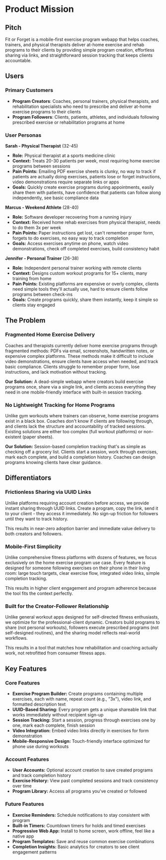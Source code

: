# Product Mission

## Pitch
Fit or Forget is a mobile-first exercise program webapp that helps coaches, trainers, and physical therapists deliver at-home exercise and rehab programs to their clients by providing simple program creation, effortless sharing via links, and straightforward session tracking that keeps clients accountable.

## Users

### Primary Customers
- **Program Creators**: Coaches, personal trainers, physical therapists, and rehabilitation specialists who need to prescribe and deliver at-home exercise programs to their clients
- **Program Followers**: Clients, patients, athletes, and individuals following prescribed exercise or rehabilitation programs at home

### User Personas

**Sarah - Physical Therapist** (32-45)
- **Role:** Physical therapist at a sports medicine clinic
- **Context:** Treats 20-30 patients per week, most requiring home exercise programs between sessions
- **Pain Points:** Emailing PDF exercise sheets is clunky, no way to track if patients are actually doing exercises, patients lose or forget instructions, video demonstrations require separate links or apps
- **Goals:** Quickly create exercise programs during appointments, easily share them with patients, have confidence that patients can follow along independently, see basic compliance data

**Marcus - Weekend Athlete** (28-40)
- **Role:** Software developer recovering from a running injury
- **Context:** Received home rehab exercises from physical therapist, needs to do them 3x per week
- **Pain Points:** Paper instructions get lost, can't remember proper form, forgets to do exercises, no easy way to track completion
- **Goals:** Access exercises anytime on phone, watch video demonstrations, check off completed exercises, build consistency habit

**Jennifer - Personal Trainer** (26-38)
- **Role:** Independent personal trainer working with remote clients
- **Context:** Designs custom workout programs for 15+ clients, many training from home
- **Pain Points:** Existing platforms are expensive or overly complex, clients need simple tools they'll actually use, hard to ensure clients follow programs between check-ins
- **Goals:** Create programs quickly, share them instantly, keep it simple so clients stay engaged

## The Problem

### Fragmented Home Exercise Delivery
Coaches and therapists currently deliver home exercise programs through fragmented methods: PDFs via email, screenshots, handwritten notes, or expensive complex platforms. These methods make it difficult to include video demonstrations, ensure clients have access when needed, and track basic compliance. Clients struggle to remember proper form, lose instructions, and lack motivation without tracking.

**Our Solution:** A dead-simple webapp where creators build exercise programs once, share via a single link, and clients access everything they need in one mobile-friendly interface with built-in session tracking.

### No Lightweight Tracking for Home Programs
Unlike gym workouts where trainers can observe, home exercise programs exist in a black box. Coaches don't know if clients are following through, and clients lack the structure and accountability of tracked sessions. Existing solutions are either too complex (full workout platforms) or non-existent (paper sheets).

**Our Solution:** Session-based completion tracking that's as simple as checking off a grocery list. Clients start a session, work through exercises, mark each complete, and build a completion history. Coaches can design programs knowing clients have clear guidance.

## Differentiators

### Frictionless Sharing via UUID Links
Unlike platforms requiring account creation before access, we provide instant sharing through UUID links. Create a program, copy the link, send it to your client - they access it immediately. No sign-up friction for followers until they want to track history.

This results in near-zero adoption barrier and immediate value delivery to both creators and followers.

### Mobile-First Simplicity
Unlike comprehensive fitness platforms with dozens of features, we focus exclusively on the home exercise program use case. Every feature is designed for someone following exercises on their phone in their living room: large touch targets, clear exercise flow, integrated video links, simple completion tracking.

This results in higher client engagement and program adherence because the tool fits the context perfectly.

### Built for the Creator-Follower Relationship
Unlike general workout apps designed for self-directed fitness enthusiasts, we optimize for the professional-client dynamic. Creators build programs to share (not personal workouts), followers execute prescribed programs (not self-designed routines), and the sharing model reflects real-world workflows.

This results in a tool that matches how rehabilitation and coaching actually work, not retrofitted from consumer fitness apps.

## Key Features

### Core Features
- **Exercise Program Builder:** Create programs containing multiple exercises, each with name, repeat count (e.g., "3x"), video link, and formatted description text
- **UUID-Based Sharing:** Every program gets a unique shareable link that works immediately without recipient sign-up
- **Session Tracking:** Start a session, progress through exercises one by one, mark each complete, finish session
- **Video Integration:** Embed video links directly in exercises for form demonstration
- **Mobile-Responsive Design:** Touch-friendly interface optimized for phone use during workouts

### Account Features
- **User Accounts:** Optional account creation to save created programs and track completion history
- **Exercise History:** View past completed sessions and track consistency over time
- **Program Library:** Access all programs you've created or followed

### Future Features
- **Exercise Reminders:** Schedule notifications to stay consistent with program
- **Built-in Timers:** Countdown timers for holds and timed exercises
- **Progressive Web App:** Install to home screen, work offline, feel like a native app
- **Program Templates:** Save and reuse common exercise combinations
- **Completion Insights:** Basic analytics for creators to see client engagement patterns
